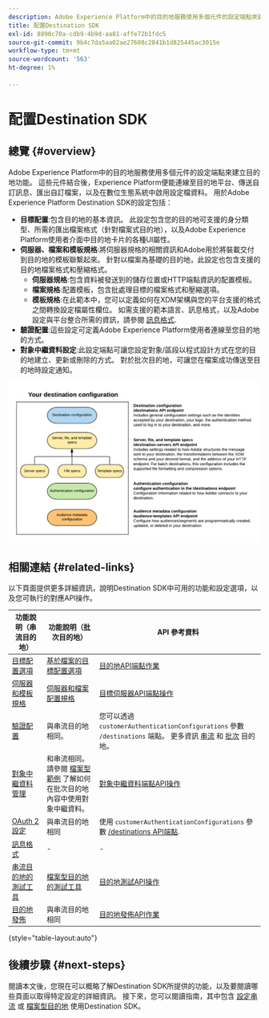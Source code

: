 ```yaml
---
description: Adobe Experience Platform中的目的地服務使用多個元件的設定端點來建立目的地功能。 這些元件結合後，Experience Platform便能連線至目的地合作夥伴、傳送自訂訊息，以及在數位生態系統中啟用設定檔資料。
title: 配置Destination SDK
exl-id: 8890c70a-cdb9-4b9d-aa81-affe72b1fdc5
source-git-commit: 9b4c7da5aa02ae27608c2841b1d825445ac3015e
workflow-type: tm+mt
source-wordcount: '563'
ht-degree: 1%

---
```


# 配置Destination SDK

## 總覽 {#overview}

Adobe Experience Platform中的目的地服務使用多個元件的設定端點來建立目的地功能。 這些元件結合後，Experience Platform便能連線至目的地平台、傳送自訂訊息、匯出自訂檔案，以及在數位生態系統中啟用設定檔資料。 用於Adobe Experience Platform Destination SDK的設定包括：

* **目標配置**:包含目的地的基本資訊。 此設定包含您的目的地可支援的身分類型、所需的匯出檔案格式（針對檔案式目的地），以及Adobe Experience Platform使用者介面中目的地卡片的各種UI屬性。
* **伺服器、檔案和模板規格**:將伺服器規格的相關資訊和Adobe用於將裝載交付到目的地的模板聯繫起來。 針對以檔案為基礎的目的地，此設定也包含支援的目的地檔案格式和壓縮格式。
   * **伺服器規格**:包含資料被發送到的儲存位置或HTTP端點資訊的配置模板。
   * **檔案規格**:配置模板，包含批處理目標的檔案格式和壓縮選項。
   * **模板規格**:在此範本中，您可以定義如何在XDM架構與您的平台支援的格式之間轉換設定檔屬性欄位。 如需支援的範本語言、訊息格式，以及Adobe設定與平台整合所需的資訊，請參閱 [訊息格式](./message-format.md).
* **驗證配置**:這些設定可定義Adobe Experience Platform使用者連線至您目的地的方式。
* **對象中繼資料設定**:此設定端點可讓您設定對象/區段以程式設計方式在您的目的地建立、更新或刪除的方式。 對於批次目的地，可讓您在檔案成功傳送至目的地時設定通知。

![圖表顯示Destination SDK配置端點，以及它們如何一起使用。](./assets/self-service-configuration.png)

## 相關連結 {#related-links}

以下頁面提供更多詳細資訊，說明Destination SDK中可用的功能和設定選項，以及您可執行的對應API操作。

| 功能說明（串流目的地） | 功能說明（批次目的地） | API 參考資料 |
|--- |--- |--- |
| [目標配置選項](./destination-configuration.md) | [基於檔案的目標配置選項](/help/destinations/destination-sdk/file-based-destination-configuration.md) | [目的地API端點作業](./destination-configuration-api.md) |
| [伺服器和模板規格](./server-and-template-configuration.md) | [伺服器和檔案配置規格](/help/destinations/destination-sdk/server-and-file-configuration.md) | [目標伺服器API端點操作](./destination-server-api.md) |
| [驗證配置](./authentication-configuration.md) | 與串流目的地相同。 | 您可以透過 `customerAuthenticationConfigurations` 參數 `/destinations` 端點。 更多資訊 [串流](/help/destinations/destination-sdk/destination-configuration.md#customer-authentication-configurations) 和 [批次](/help/destinations/destination-sdk/file-based-destination-configuration.md#customer-authentication-configurations) 目的地。 |
| [對象中繼資料管理](./audience-metadata-management.md) | 和串流相同。 請參閱 [檔案型範例](/help/destinations/destination-sdk/audience-metadata-management.md#example-file-based) 了解如何在批次目的地內容中使用對象中繼資料。 | [對象中繼資料端點API操作](./audience-metadata-api.md) |
| [OAuth 2設定](./oauth2-authentication.md) | 與串流目的地相同 | 使用 `customerAuthenticationConfigurations` 參數 [/destinations API端點](./destination-configuration-api.md). |
| [訊息格式](./message-format.md) | - | - |
| [串流目的地的測試工具](./test-destination.md) | [檔案型目的地的測試工具](/help/destinations/destination-sdk/file-based-destination-testing-overview.md) | [目的地測試API操作](./destination-testing-api.md) |
| [目的地發佈](./configure-destination-instructions.md#publish-destination) | 與串流目的地相同 | [目的地發佈API作業](./destination-publish-api.md) |

{style=&quot;table-layout:auto&quot;}

## 後續步驟 {#next-steps}

閱讀本文後，您現在可以概略了解Destination SDK所提供的功能，以及要閱讀哪些頁面以取得特定設定的詳細資訊。 接下來，您可以閱讀指南，其中包含 [設定串流](/help/destinations/destination-sdk/configure-destination-instructions.md) 或 [檔案型目的地](/help/destinations/destination-sdk/configure-file-based-destination-instructions.md) 使用Destination SDK。
